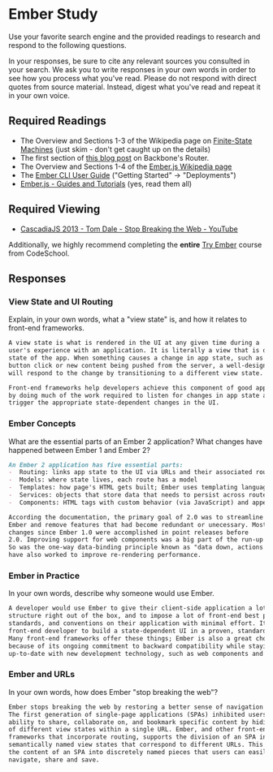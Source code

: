 # Ember Study

Use your favorite search engine and the provided readings to research and
respond to the following questions.

In your responses, be sure to cite any relevant sources you consulted in your
search. We ask you to write responses in your own words in order to see how you
process what you've read. Please do not respond with direct quotes from source
material. Instead, digest what you've read and repeat it in your own voice.

## Required Readings

-   The Overview and Sections 1-3 of the Wikipedia page on [Finite-State Machines](https://en.wikipedia.org/wiki/Finite-state_machine)
    (just skim - don't get caught up on the details)
-   The first section of [this blog post](http://pragmatic-backbone.com/routing-and-controllers) on
    Backbone's Router.
-   The Overview and Sections 1-4 of the [Ember.js Wikipedia page](https://en.wikipedia.org/wiki/Ember.js)
-   The [Ember CLI User Guide](http://ember-cli.com/user-guide/)
    ("Getting Started" -> "Deployments")
-   [Ember.js - Guides and Tutorials](https://guides.emberjs.com/v2.4.0/) (yes,
    read them all)

## Required Viewing

-   [CascadiaJS 2013 - Tom Dale - Stop Breaking the Web - YouTube](https://www.youtube.com/watch?v=BQ6at0addi4)

Additionally, we highly recommend completing the **entire** [Try
Ember](https://www.codeschool.com/courses/try-ember) course from CodeSchool.

## Responses

### View State and UI Routing

Explain, in your own words, what a "view state" is, and how it relates to
 front-end frameworks.

```md
A view state is what is rendered in the UI at any given time during a
user's experience with an application. It is literally a view that is dependent on the
state of the app. When something causes a change in app state, such as a
button click or new content being pushed from the server, a well-designed app
will respond to the change by transitioning to a different view state.

Front-end frameworks help developers achieve this component of good app design
by doing much of the work required to listen for changes in app state and
trigger the appropriate state-dependent changes in the UI.
```

### Ember Concepts

What are the essential parts of an Ember 2 application?
What changes have happened between Ember 1 and Ember 2?

```md
An Ember 2 application has five essential parts:
-  Routing: links app state to the UI via URLs and their associated routes
-  Models: where state lives, each route has a model
-  Templates: how page's HTML gets built; Ember uses templating language called HTMLBars
-  Services: objects that store data that needs to persist across routes (like tokens)
-  Components: HTML tags with custom behavior (via JavaScript) and appearance (via templates)

According the documentation, the primary goal of 2.0 was to streamline
Ember and remove features that had become redundant or unecessary. Most of the
changes since Ember 1.0 were accomplished in point releases before
2.0. Improving support for web components was a big part of the run-up to 2.0.
So was the one-way data-binding principle known as "data down, actions up". They
have also worked to improve re-rendering performance.
```

### Ember in Practice

In your own words, describe why someone would use Ember.

```md
A developer would use Ember to give their client-side application a lot of
structure right out of the box, and to impose a lot of front-end best practices,
standards, and conventions on their application with minimal effort. It allows a
front-end developer to build a state-dependent UI in a proven, standardized way.
Many front-end frameworks offer these things; Ember is also a great choice
because of its ongoing commitment to backward compatibility while staying
up-to-date with new development technology, such as web components and promises.
```

### Ember and URLs

In your own words, how does Ember "stop breaking the web"?

```md
Ember stops breaking the web by restoring a better sense of navigation to URLs.
The first generation of single-page applications (SPAs) inhibited users'
ability to share, collaborate on, and bookmark specific content by hiding a lot
of different view states within a single URL. Ember, and other front-end
frameworks that incorporate routing, supports the division of an SPA into
semantically named view states that correspond to different URLs. This divides
the content of an SPA into discretely named pieces that users can easily
navigate, share and save.
```
